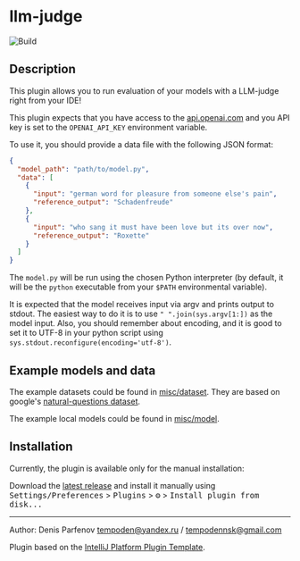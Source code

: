 # llm-judge

![Build](https://github.com/tempoden/llm-judge/workflows/Build/badge.svg)

## Description

<!-- Plugin description -->
This plugin allows you to run evaluation of your models with a LLM-judge right from your IDE!

This plugin expects that you have access to the [api.openai.com](http://api.openai.com) and 
you API key is set to the `OPENAI_API_KEY` environment variable.

To use it, you should provide a data file with the following JSON format:

```json
{
  "model_path": "path/to/model.py",
  "data": [
    {
      "input": "german word for pleasure from someone else's pain",
      "reference_output": "Schadenfreude"
    },
    {
      "input": "who sang it must have been love but its over now",
      "reference_output": "Roxette"
    }
  ]
}
```

The `model.py` will be run using the chosen Python interpreter (by default, it will be the `python` executable from your `$PATH` environmental variable).

It is expected that the model receives input via argv and prints output to stdout.
The easiest way to do it is to use `" ".join(sys.argv[1:])` as the model input.
Also, you should remember about encoding, and it is good to set it to UTF-8
in your python script using `sys.stdout.reconfigure(encoding='utf-8')`.

<!-- Plugin description end -->

## Example models and data

The example datasets could be found in [misc/dataset](misc/dataset).
They are based on google's [natural-questions dataset](https://github.com/google-research-datasets/natural-questions/blob/master/nq_open/NQ-open.dev.jsonl).

The example local models could be found in [misc/model](misc/model).

## Installation

Currently, the plugin is available only for the manual installation:

Download the [latest release](https://github.com/tempoden/llm-judge/releases/latest) and install it manually using
<kbd>Settings/Preferences</kbd> > <kbd>Plugins</kbd> > <kbd>⚙️</kbd> > <kbd>Install plugin from disk...</kbd>


---
Author: Denis Parfenov
tempoden@yandex.ru / tempodennsk@gmail.com

Plugin based on the [IntelliJ Platform Plugin Template][template].

[template]: https://github.com/JetBrains/intellij-platform-plugin-template
[docs:plugin-description]: https://plugins.jetbrains.com/docs/intellij/plugin-user-experience.html#plugin-description-and-presentation
